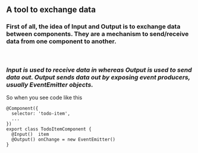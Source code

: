 ## A tool to exchange data


### First of all, the idea of Input and Output is to exchange data between components. They are a mechanism to send/receive data from one component to another.

<br>

### _Input is used to receive data in whereas Output is used to send data out. Output sends data out by exposing event producers, usually EventEmitter objects._

So when you see code like this


```
@Component({
  selector: 'todo-item',
  ...
})
export class TodoItemComponent {
  @Input()  item
  @Output() onChange = new EventEmitter()
}
```
